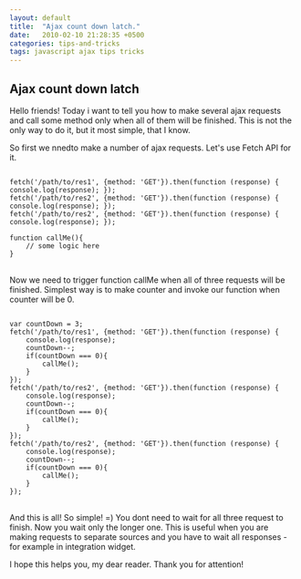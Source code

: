 ```yaml
---
layout: default
title:  "Ajax count down latch."
date:   2010-02-10 21:28:35 +0500
categories: tips-and-tricks
tags: javascript ajax tips tricks
---
```


## Ajax count down latch

Hello friends! Today i want to tell you how to make several ajax requests and call some method only when all of them will be finished.
This is not the only way  to do it, but it most simple, that I know.

So first we nnedto make a number of ajax requests. Let's use Fetch API for it.
<pre >
<code class="javascript">
fetch('/path/to/res1', {method: 'GET'}).then(function (response) { console.log(response); });
fetch('/path/to/res2', {method: 'GET'}).then(function (response) { console.log(response); });
fetch('/path/to/res2', {method: 'GET'}).then(function (response) { console.log(response); });

function callMe(){
    // some logic here
}
</code>
</pre>
Now we need to trigger function callMe when all of three requests will be finished.
Simplest way is to make counter and invoke our function when counter will be 0.

<pre >
<code class="javascript">
var countDown = 3;
fetch('/path/to/res1', {method: 'GET'}).then(function (response) { 
    console.log(response); 
    countDown--;
    if(countDown === 0){
        callMe();
    }
});
fetch('/path/to/res2', {method: 'GET'}).then(function (response) {
    console.log(response); 
    countDown--;
    if(countDown === 0){
        callMe();
    }
});
fetch('/path/to/res2', {method: 'GET'}).then(function (response) { 
    console.log(response); 
    countDown--;
    if(countDown === 0){
        callMe();
    }
});
</code>
</pre>

And this is all! So simple! =)
You dont need to wait for all three request to finish. Now you wait only the longer one.
This is useful when you are making requests to separate sources and you have to wait all responses - for example in integration widget.

I hope this helps you, my dear reader. Thank you for attention!


